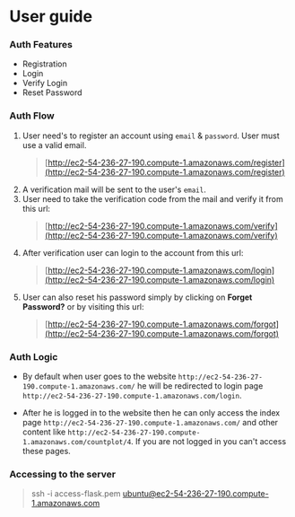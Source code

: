 # User guide

### Auth Features

- Registration
- Login
- Verify Login
- Reset Password

### Auth Flow

1.  User need's to register an account using `email` & `password`. User must use a valid email.
    > [http://ec2-54-236-27-190.compute-1.amazonaws.com/register](http://ec2-54-236-27-190.compute-1.amazonaws.com/register)
2.  A verification mail will be sent to the user's `email`.
3.  User need to take the verification code from the mail and verify it from this url:
    > [http://ec2-54-236-27-190.compute-1.amazonaws.com/verify](http://ec2-54-236-27-190.compute-1.amazonaws.com/verify)
4.  After verification user can login to the account from this url:
    > [http://ec2-54-236-27-190.compute-1.amazonaws.com/login](http://ec2-54-236-27-190.compute-1.amazonaws.com/login)
5.  User can also reset his password simply by clicking on **Forget Password?** or by visiting this url:
    > [http://ec2-54-236-27-190.compute-1.amazonaws.com/forgot](http://ec2-54-236-27-190.compute-1.amazonaws.com/forgot)

### Auth Logic

- By default when user goes to the website `http://ec2-54-236-27-190.compute-1.amazonaws.com/` he will be redirected to login page `http://ec2-54-236-27-190.compute-1.amazonaws.com/login`.

- After he is logged in to the website then he can only access the index page `http://ec2-54-236-27-190.compute-1.amazonaws.com/` and other content like `http://ec2-54-236-27-190.compute-1.amazonaws.com/countplot/4`. If you are not logged in you can't access these pages.

### Accessing to the server

> ssh -i access-flask.pem ubuntu@ec2-54-236-27-190.compute-1.amazonaws.com
